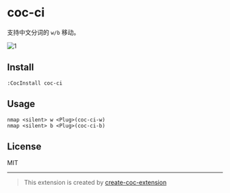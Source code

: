 # coc-ci

支持中文分词的 `w/b` 移动。

![1](https://user-images.githubusercontent.com/345274/76495493-f43de300-6471-11ea-82af-c9d9b0b32008.gif)

## Install

`:CocInstall coc-ci`

## Usage

```vim
nmap <silent> w <Plug>(coc-ci-w)
nmap <silent> b <Plug>(coc-ci-b)
```

## License

MIT

---

> This extension is created by [create-coc-extension](https://github.com/fannheyward/create-coc-extension)
